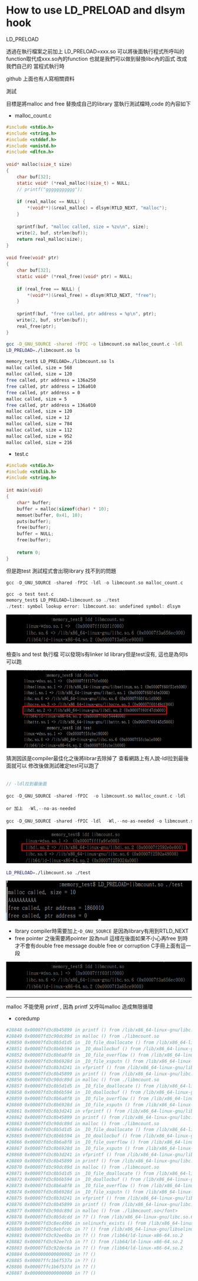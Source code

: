 # How to use LD_PRELOAD and dlsym hook




LD_PRELOAD

透過在執行檔案之前加上 LD_PRELOAD=xxx.so 可以將後面執行程式所呼叫的function取代成xxx.so內的function
也就是我們可以做到替換libc內的函式 改成我們自己的 當程式執行時

github 上面也有人寫相關資料

測試

目標是將malloc and free 替換成自己的library 當執行測試檔時,code 的內容如下

- malloc_count.c


```c
#include <stdio.h>
#include <string.h>
#include <stddef.h>
#include <unistd.h>
#include <dlfcn.h>

void* malloc(size_t size)
{
    char buf[32];
    static void* (*real_malloc)(size_t) = NULL;
    // printf("ggggggggggg");

    if (real_malloc == NULL) {
        *(void**)(&real_malloc) = dlsym(RTLD_NEXT, "malloc");
    }

    sprintf(buf, "malloc called, size = %zu\n", size);
    write(2, buf, strlen(buf));
    return real_malloc(size);
}

void free(void* ptr)
{
    char buf[32];
    static void* (*real_free)(void* ptr) = NULL;

    if (real_free == NULL) {
        *(void**)(&real_free) = dlsym(RTLD_NEXT, "free");
    }

    sprintf(buf, "free called, ptr address = %p\n", ptr);
    write(2, buf, strlen(buf));
    real_free(ptr);
}
```

```sh
gcc -D_GNU_SOURCE -shared -fPIC -o libmcount.so malloc_count.c -ldl
LD_PRELOAD=./libmcount.so ls
```

```sh
memory_test$ LD_PRELOAD=./libmcount.so ls
malloc called, size = 568
malloc called, size = 120
free called, ptr address = 136a250
free called, ptr address = 136a010
free called, ptr address = 0
malloc called, size = 5
free called, ptr address = 136a010
malloc called, size = 120
malloc called, size = 12
malloc called, size = 784
malloc called, size = 112
malloc called, size = 952
malloc called, size = 216
```


- test.c

```c
#include <stdio.h>
#include <stdlib.h>
#include <string.h>

int main(void)
{
    char* buffer;
    buffer = malloc(sizeof(char) * 10);
    memset(buffer, 0x41, 10);
    puts(buffer);
    free(buffer);
    buffer = NULL;
    free(buffer);

	return 0;
}
```

但是跑test 測試程式會出現library 找不到的問題



```c
gcc -D_GNU_SOURCE -shared -fPIC -ldl -o libmcount.so malloc_count.c 
```

```c
gcc -o test test.c
memory_test$ LD_PRELOAD=libmcount.so ./test
./test: symbol lookup error: libmcount.so: undefined symbol: dlsym
```

![](images/ldd.png)

檢查ls and test 執行檔 可以發現ls有linker ld library但是test沒有, 這也是為何ls可以跑

![](images/ldd2.png)

猜測因該是compiler最佳化之後將librar去除掉了 查看網路上有人說-ldl拉到最後面就可以
修改後做測試確定test可以跑了


```c

// -ldl拉到最後面

gcc -D_GNU_SOURCE -shared -fPIC  -o libmcount.so malloc_count.c -ldl

or 加上  -Wl,--no-as-needed 

gcc -D_GNU_SOURCE -shared -fPIC -ldl  -Wl,--no-as-needed -o libmcount.so malloc_count.c 

```
![](images/ldd3.png)

```sh
LD_PRELOAD=./libmcount.so ./test
```

![](images/result.png)




- lbrary compiler時需要加上-`D_GNU_SOURCE` 是因為library有用到RTLD_NEXT
- free pointer 之後需要將pointer 設為null 這樣在後面如果不小心再free 到時才不會有double free message
double free or corruption
C手冊上面有這一段


![](images/unnamed.png)


---

malloc 不能使用 printf , 因為 printf 又呼叫malloc 造成無限循環


- coredump

```sh
#28848 0x00007fd3c8b45899 in printf () from /lib/x86_64-linux-gnu/libc.so.6
#28849 0x00007fd3c90dc89d in malloc () from ./libmcount.so
#28850 0x00007fd3c8b5d1d5 in _IO_file_doallocate () from /lib/x86_64-linux-gnu/libc.so.6
#28851 0x00007fd3c8b6b594 in _IO_doallocbuf () from /lib/x86_64-linux-gnu/libc.so.6
#28852 0x00007fd3c8b6a8f8 in _IO_file_overflow () from /lib/x86_64-linux-gnu/libc.so.6
#28853 0x00007fd3c8b6928d in _IO_file_xsputn () from /lib/x86_64-linux-gnu/libc.so.6
#28854 0x00007fd3c8b3d241 in vfprintf () from /lib/x86_64-linux-gnu/libc.so.6
#28855 0x00007fd3c8b45899 in printf () from /lib/x86_64-linux-gnu/libc.so.6
#28856 0x00007fd3c90dc89d in malloc () from ./libmcount.so
#28857 0x00007fd3c8b5d1d5 in _IO_file_doallocate () from /lib/x86_64-linux-gnu/libc.so.6
#28858 0x00007fd3c8b6b594 in _IO_doallocbuf () from /lib/x86_64-linux-gnu/libc.so.6
#28859 0x00007fd3c8b6a8f8 in _IO_file_overflow () from /lib/x86_64-linux-gnu/libc.so.6
#28860 0x00007fd3c8b6928d in _IO_file_xsputn () from /lib/x86_64-linux-gnu/libc.so.6
#28861 0x00007fd3c8b3d241 in vfprintf () from /lib/x86_64-linux-gnu/libc.so.6
#28862 0x00007fd3c8b45899 in printf () from /lib/x86_64-linux-gnu/libc.so.6
#28863 0x00007fd3c90dc89d in malloc () from ./libmcount.so
#28864 0x00007fd3c8b5d1d5 in _IO_file_doallocate () from /lib/x86_64-linux-gnu/libc.so.6
#28865 0x00007fd3c8b6b594 in _IO_doallocbuf () from /lib/x86_64-linux-gnu/libc.so.6
#28866 0x00007fd3c8b6a8f8 in _IO_file_overflow () from /lib/x86_64-linux-gnu/libc.so.6
#28867 0x00007fd3c8b6928d in _IO_file_xsputn () from /lib/x86_64-linux-gnu/libc.so.6
#28868 0x00007fd3c8b3d241 in vfprintf () from /lib/x86_64-linux-gnu/libc.so.6
#28869 0x00007fd3c8b45899 in printf () from /lib/x86_64-linux-gnu/libc.so.6
#28870 0x00007fd3c90dc89d in malloc () from ./libmcount.so
#28871 0x00007fd3c8b5d1d5 in _IO_file_doallocate () from /lib/x86_64-linux-gnu/libc.so.6
#28872 0x00007fd3c8b6b594 in _IO_doallocbuf () from /lib/x86_64-linux-gnu/libc.so.6
#28873 0x00007fd3c8b6a8f8 in _IO_file_overflow () from /lib/x86_64-linux-gnu/libc.so.6
#28874 0x00007fd3c8b6928d in _IO_file_xsputn () from /lib/x86_64-linux-gnu/libc.so.6
#28875 0x00007fd3c8b3d241 in vfprintf () from /lib/x86_64-linux-gnu/libc.so.6
#28876 0x00007fd3c8b45899 in printf () from /lib/x86_64-linux-gnu/libc.so.6
#28877 0x00007fd3c90dc89d in malloc () from ./libmcount.so</font>
#28878 0x00007fd3c8b5dcdd in ?? () from /lib/x86_64-linux-gnu/libc.so.6
#28879 0x00007fd3c8ec49b6 in selinuxfs_exists () from /lib/x86_64-linux-gnu/libselinux.so.1
#28880 0x00007fd3c8ebfcdc in ?? () from /lib/x86_64-linux-gnu/libselinux.so.1
#28881 0x00007fd3c92ee6ba in ?? () from /lib64/ld-linux-x86-64.so.2
#28882 0x00007fd3c92ee7cb in ?? () from /lib64/ld-linux-x86-64.so.2
#28883 0x00007fd3c92dec6a in ?? () from /lib64/ld-linux-x86-64.so.2
#28884 0x0000000000000002 in ?? ()
#28885 0x00007ffc1b6f537a in ?? ()
#28886 0x00007ffc1b6f537d in ?? ()
#28887 0x0000000000000000 in ?? ()
```